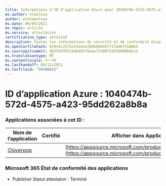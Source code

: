 ```yaml
---
title: Informations d’ID d’application Azure pour 1040474b-572d-4575-a423-95dd262a8b8a
ms.author: elmalova
author: elenamalova
ms.date: 09/09/2021
ms.topic: article
ms.service: attestation
certification_type: attested
description: Toutes les informations de sécurité et de conformité disponibles pour 1040474b-572d-4575-a423-95dd262a8b8a.
ms.openlocfilehash: 639c4c25f2e54a4ae28d6860467717e46f5588b4
ms.sourcegitcommit: d85595f6518d8d05f0aee75380f51659908b6bcb
ms.translationtype: MT
ms.contentlocale: fr-FR
ms.lasthandoff: 09/12/2021
ms.locfileid: "59280432"
---
```

# <a name="azure-app-id-1040474b-572d-4575-a423-95dd262a8b8a"></a>ID d’application Azure : 1040474b-572d-4575-a423-95dd262a8b8a


### <a name="apps-associated-with-this-id"></a>Applications associées à cet ID :
| **Nom de l’application** | **Certifié** | **Afficher dans AppSource** |
|--------------|---------------|-----------------------|
| [Cloverpop](https://docs.microsoft.com/microsoft-365-app-certification/forward/WA200001803) |  | [https://appsource.microsoft.com/product/office/WA200001803](https://appsource.microsoft.com/product/office/WA200001803) |

### <a name="microsoft-365-app-compliance-status"></a>Microsoft 365 État de conformité des applications
- Publisher Statut attestaton : Terminé
